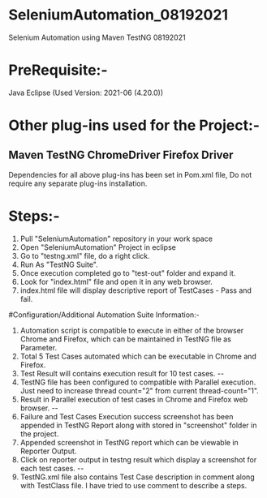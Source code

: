 # SeleniumAutomation_08192021
 Selenium Automation using Maven TestNG 08192021

# PreRequisite:-
Java
Eclipse (Used Version: 2021-06 (4.20.0))

# Other plug-ins used for the Project:-
Maven
TestNG
ChromeDriver
Firefox Driver
------
Dependencies for all above plug-ins has been set in Pom.xml file,
Do not require any separate plug-ins installation.

# Steps:-
1. Pull "SeleniumAutomation" repository in your work space
2. Open "SeleniumAutomation" Project in eclipse
3. Go to "testng.xml" file, do a right click.
4. Run As "TestNG Suite".
5. Once execution completed go to "test-out" folder and expand it.
6. Look for "index.html" file and open it in any web browser.
7. index.html file will display descriptive report of TestCases - Pass and fail.

#Configuration/Additional Automation Suite Information:-
1. Automation script is compatible to execute in either of the browser Chrome and Firefox, which can be maintained in TestNG file as Parameter.
2. Total 5 Test Cases automated which can be executable in Chrome and Firefox.
3. Test Result will contains execution result for 10 test cases.
--
4. TestNG file has been configured to compatible with Parallel execution. Just need to increase thread count="2" from current thread-count="1".
5. Result in Parallel execution of test cases in Chrome and Firefox web browser.
--
6. Failure and Test Cases Execution success screenshot has been appended in TestNG Report along with stored in "screenshot" folder in the project.
7. Appended screenshot in TestNG report which can be viewable in Reporter Output. 
8. Click on reporter output in testng result which display a screenshot for each test cases. 
--
9. TestNG.xml file also contains Test Case description in comment along with TestClass file. I have tried to use comment to describe a steps.
